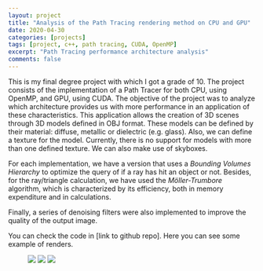 ```yaml
---
layout: project
title: "Analysis of the Path Tracing rendering method on CPU and GPU"
date: 2020-04-30
categories: [projects]
tags: [project, c++, path tracing, CUDA, OpenMP]
excerpt: "Path Tracing performance architecture analysis"
comments: false
---
```


This is my final degree project with which I got a grade of 10. The project consists of the implementation of a Path Tracer for both CPU, using OpenMP, and GPU, using CUDA. The objective of the project was to analyze which architecture provides us with more performance in an application of these characteristics. This application allows the creation of 3D scenes through 3D models defined in OBJ format. These models can be defined by their material: diffuse, metallic or dielectric (e.g. glass). Also, we can define a texture for the model. Currently, there is no support for models with more than one defined texture. We can also make use of skyboxes.

For each implementation, we have a version that uses a *Bounding Volumes Hierarchy* to optimize the query of if a ray has hit an object or not. Besides, for the ray/triangle calculation, we have used the *Möller-Trumbore* algorithm, which is characterized by its efficiency, both in memory expenditure and in calculations.

Finally, a series of denoising filters were also implemented to improve the quality of the output image.

You can check the code in [link to github repo]. Here you can see some example of renders.

<figure>
	<img src="{{site.url}}/assets/img/pathtracing/cornell_deer.png">
  <img src="{{site.url}}/assets/img/pathtracing/cornell_textures.png">
  <img src="{{site.url}}/assets/img/pathtracing/CapeHill_cristal_bunny.png">
</figure>
